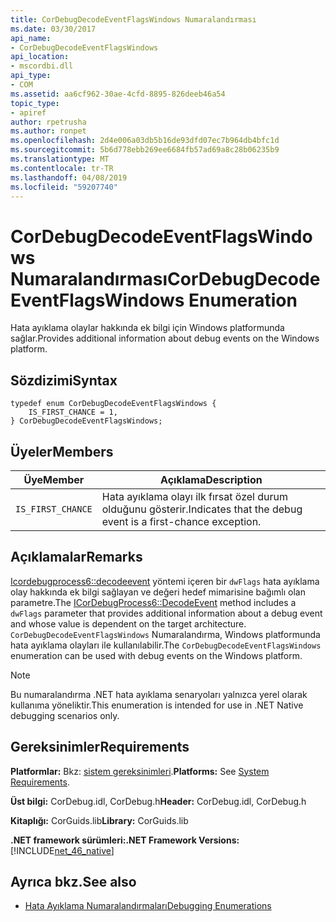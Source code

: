 ```yaml
---
title: CorDebugDecodeEventFlagsWindows Numaralandırması
ms.date: 03/30/2017
api_name:
- CorDebugDecodeEventFlagsWindows
api_location:
- mscordbi.dll
api_type:
- COM
ms.assetid: aa6cf962-30ae-4cfd-8895-826deeb46a54
topic_type:
- apiref
author: rpetrusha
ms.author: ronpet
ms.openlocfilehash: 2d4e006a03db5b16de93dfd07ec7b964db4bfc1d
ms.sourcegitcommit: 5b6d778ebb269ee6684fb57ad69a8c28b06235b9
ms.translationtype: MT
ms.contentlocale: tr-TR
ms.lasthandoff: 04/08/2019
ms.locfileid: "59207740"
---
```

# <a name="cordebugdecodeeventflagswindows-enumeration"></a><span data-ttu-id="5f34b-102">CorDebugDecodeEventFlagsWindows Numaralandırması</span><span class="sxs-lookup"><span data-stu-id="5f34b-102">CorDebugDecodeEventFlagsWindows Enumeration</span></span>
<span data-ttu-id="5f34b-103">Hata ayıklama olaylar hakkında ek bilgi için Windows platformunda sağlar.</span><span class="sxs-lookup"><span data-stu-id="5f34b-103">Provides additional information about debug events on the Windows platform.</span></span>  
  
## <a name="syntax"></a><span data-ttu-id="5f34b-104">Sözdizimi</span><span class="sxs-lookup"><span data-stu-id="5f34b-104">Syntax</span></span>  
  
```  
typedef enum CorDebugDecodeEventFlagsWindows {  
    IS_FIRST_CHANCE = 1,  
} CorDebugDecodeEventFlagsWindows;  
```  
  
## <a name="members"></a><span data-ttu-id="5f34b-105">Üyeler</span><span class="sxs-lookup"><span data-stu-id="5f34b-105">Members</span></span>  
  
|<span data-ttu-id="5f34b-106">Üye</span><span class="sxs-lookup"><span data-stu-id="5f34b-106">Member</span></span>|<span data-ttu-id="5f34b-107">Açıklama</span><span class="sxs-lookup"><span data-stu-id="5f34b-107">Description</span></span>|  
|------------|-----------------|  
|`IS_FIRST_CHANCE`|<span data-ttu-id="5f34b-108">Hata ayıklama olayı ilk fırsat özel durum olduğunu gösterir.</span><span class="sxs-lookup"><span data-stu-id="5f34b-108">Indicates that the debug event is a first-chance exception.</span></span>|  
  
## <a name="remarks"></a><span data-ttu-id="5f34b-109">Açıklamalar</span><span class="sxs-lookup"><span data-stu-id="5f34b-109">Remarks</span></span>  
 <span data-ttu-id="5f34b-110">[Icordebugprocess6::decodeevent](../../../../docs/framework/unmanaged-api/debugging/icordebugprocess6-decodeevent-method.md) yöntemi içeren bir `dwFlags` hata ayıklama olay hakkında ek bilgi sağlayan ve değeri hedef mimarisine bağımlı olan parametre.</span><span class="sxs-lookup"><span data-stu-id="5f34b-110">The [ICorDebugProcess6::DecodeEvent](../../../../docs/framework/unmanaged-api/debugging/icordebugprocess6-decodeevent-method.md) method includes a `dwFlags` parameter that provides additional information about a debug event and whose value is dependent on the target architecture.</span></span> <span data-ttu-id="5f34b-111">`CorDebugDecodeEventFlagsWindows` Numaralandırma, Windows platformunda hata ayıklama olayları ile kullanılabilir.</span><span class="sxs-lookup"><span data-stu-id="5f34b-111">The `CorDebugDecodeEventFlagsWindows` enumeration can be used with debug events on the Windows platform.</span></span>  
  
> [!NOTE]
>  <span data-ttu-id="5f34b-112">Bu numaralandırma .NET hata ayıklama senaryoları yalnızca yerel olarak kullanıma yöneliktir.</span><span class="sxs-lookup"><span data-stu-id="5f34b-112">This enumeration is intended for use in .NET Native debugging scenarios only.</span></span>  
  
## <a name="requirements"></a><span data-ttu-id="5f34b-113">Gereksinimler</span><span class="sxs-lookup"><span data-stu-id="5f34b-113">Requirements</span></span>  
 <span data-ttu-id="5f34b-114">**Platformlar:** Bkz: [sistem gereksinimleri](../../../../docs/framework/get-started/system-requirements.md).</span><span class="sxs-lookup"><span data-stu-id="5f34b-114">**Platforms:** See [System Requirements](../../../../docs/framework/get-started/system-requirements.md).</span></span>  
  
 <span data-ttu-id="5f34b-115">**Üst bilgi:** CorDebug.idl, CorDebug.h</span><span class="sxs-lookup"><span data-stu-id="5f34b-115">**Header:** CorDebug.idl, CorDebug.h</span></span>  
  
 <span data-ttu-id="5f34b-116">**Kitaplığı:** CorGuids.lib</span><span class="sxs-lookup"><span data-stu-id="5f34b-116">**Library:** CorGuids.lib</span></span>  
  
 **<span data-ttu-id="5f34b-117">.NET framework sürümleri:</span><span class="sxs-lookup"><span data-stu-id="5f34b-117">.NET Framework Versions:</span></span>** [!INCLUDE[net_46_native](../../../../includes/net-46-native-md.md)]  
  
## <a name="see-also"></a><span data-ttu-id="5f34b-118">Ayrıca bkz.</span><span class="sxs-lookup"><span data-stu-id="5f34b-118">See also</span></span>

- [<span data-ttu-id="5f34b-119">Hata Ayıklama Numaralandırmaları</span><span class="sxs-lookup"><span data-stu-id="5f34b-119">Debugging Enumerations</span></span>](../../../../docs/framework/unmanaged-api/debugging/debugging-enumerations.md)
